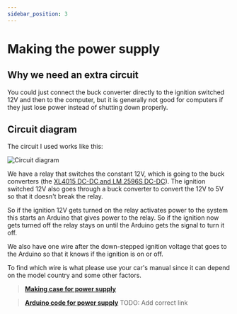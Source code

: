 ```yaml
---
sidebar_position: 3
---
```


# Making the power supply

## Why we need an extra circuit
You could just connect the buck converter directly to the ignition switched 12V and then to the computer, but it is generally not good for computers if they just lose power instead of shutting down properly. 

## Circuit diagram
The circuit I used works like this:

![Circuit diagram](/img/Miata-power-system_Schaltplan.png)

We have a relay that switches the constant 12V, which is going to the buck converters (the [XL4015 DC-DC and LM 2596S DC-DC](./buying-the-hardware#other-things-we-need)). The ignition switched 12V also goes through a buck converter to convert the 12V to 5V so that it doesn't break the relay.

So if the ignition 12V gets turned on the relay activates power to the system this starts an Arduino that gives power to the relay. So if the ignition now gets turned off the relay stays on until the Arduino gets the signal to turn it off.

We also have one wire after the down-stepped ignition voltage that goes to the Arduino so that it knows if the ignition is on or off.

To find which wire is what please use your car's manual since it can depend on the model country and some other factors.

> **[Making case for power supply](/docs/3d-modeling-case/power-circuit-case)**

> **[Arduino code for power supply](/docs/3d-modeling-case/power-circuit-case)** TODO: Add correct link